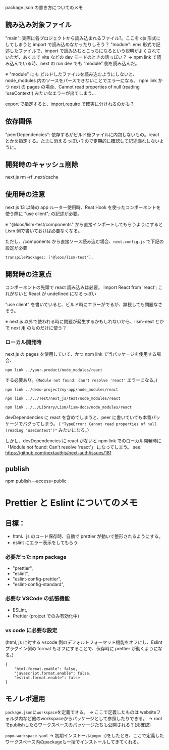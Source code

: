 package.json の書き方についてのメモ

## 読み込み対象ファイル

"main": 実際に各プロジェクトから読み込まれるファイル?。ここを cjs 形式にしてしまうと import で読み込めなかったりしそう？
"module": ems 形式で記述したファイルで、import で読み込むとこっちになるという説明がよくされていたが、あくまで vite などの dev モードのときの話っぽい？
→ npm link で読み込んでいる時、next の run dev でも "module" 側を読み込んだ。

※ "module" にも ビルドしたファイルを読み込むようにしないと、node_modules 内のソースをパースできないことでエラーになる。
npm link かつ next の pages の場合、Cannot read properties of null (reading 'useContext') みたいなエラーが出てしまう...

export で指定すると、import,require で確実に分けれるのかも？

## 依存関係

"peerDependencies": 依存するがビルド後ファイルに内包しないもの。react とかを指定する。たまに消えるっぽい？ので定期的に確認して記述漏れしないように。

## 開発時のキャッシュ削除

next.js
rm -rf .next/cache

## 使用時の注意

next.js 13 以降の app ルーター使用時、Reat Hook を使ったコンポーネントを使う際に "use client"; の記述が必要。

※ "@loos/lism-test/components" から直接インポートしてもらうようにすると Lism 側で書いておけば必要なくなる。

ただし、/components から直接ソース読み込む場合、`next.config.js` で下記の設定が必要

```
transpilePackages: ['@loos/lism-test'],
```

## 開発時の注意点

コンポーネントの先頭で react 読み込みは必要。
import React from 'react';
これがないと React が undefined になるっぽい

"use client" を書いていると、ビルド時にエラーがでるが、無視しても問題なさそう。

※ next.js 以外で使われる時に問題が発生するかもしれないから、lism-next とかで next 用 のものだけに使う？

### ローカル開発時

next.js の pages を使用していて、かつ npm link で当パッケージを使用する場合、

```
npm link ../your-product/node_modules/react
```

する必要あり。(`Module not found: Can't resolve 'react'` エラーになる。)

```
npm link ../demo-project/my-app/node_modules/react

npm link ../../Test/next_js/test/node_modules/react

npm link ../../Library/Lism/lism-docs/node_modules/react
```

devDependencies に react を含めてしまうと、peer に書いていても本番パッケージでバグってしまう。
( `"TypeError: Cannot read properties of null (reading 'useContext')"` みたいになる。）

しかし、devDependencies に react がないと npm link でのローカル開発時に 「Module not found: Can't resolve 'react'」 になってしまう。
see: https://github.com/nextauthjs/next-auth/issues/181

## publish

npm publish --access=public

# Prettier と Eslint についてのメモ

## 目標：

-   html、js のコード保存時、自動で prettier が動いて整形されるようにする。
-   eslint にエラー表示をしてもらう

### 必要だった npm package

-   "prettier",
-   "eslint",
-   "eslint-config-prettier",
-   "eslint-config-standard",

### 必要な VSCode の拡張機能

-   ESLint,
-   Prettier (projcet でのみ有効化中)

### vs code に必要な設定

(html, js に対する vscode 側のデフォルトフォーマット機能をオフにし、Eslint プラグイン側の format もオフにすることで、保存時に prettier が動くようになる。)

```
{
	"html.format.enable": false,
	"javascript.format.enable": false,
	"eslint.format.enable": false
}
```



## モノレポ運用

`package.json`に`workspace`を定義できる。
→ ここで定義したものは websiteフォルダ内など他のworkspaceからパッケージとして参照したりできる。
→ rootでpublishしたらワークスペースのパッケージたちも公開される？(未確認)

`pnpm-workspace.yaml`
→ 初期インストール(`pnpm i`)をしたとき、ここで定義したワークスペース内のpackageも一括でインストールしてきてくれる。
